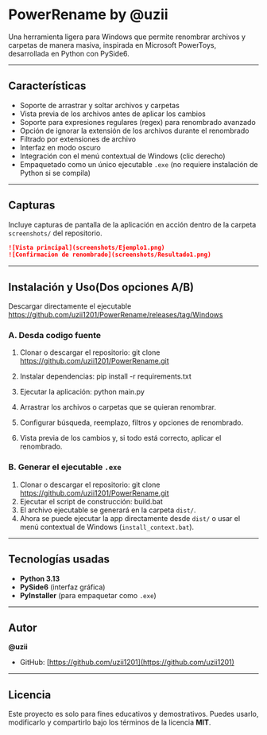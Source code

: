 # PowerRename by @uzii

Una herramienta ligera para Windows que permite renombrar archivos y carpetas de manera masiva, inspirada en Microsoft PowerToys, desarrollada en Python con PySide6.

---

## Características

* Soporte de arrastrar y soltar archivos y carpetas
* Vista previa de los archivos antes de aplicar los cambios
* Soporte para expresiones regulares (regex) para renombrado avanzado
* Opción de ignorar la extensión de los archivos durante el renombrado
* Filtrado por extensiones de archivo
* Interfaz en modo oscuro
* Integración con el menú contextual de Windows (clic derecho)
* Empaquetado como un único ejecutable `.exe` (no requiere instalación de Python si se compila)

---

## Capturas

Incluye capturas de pantalla de la aplicación en acción dentro de la carpeta `screenshots/` del repositorio.

```markdown
![Vista principal](screenshots/Ejemplo1.png)
![Confirmacion de renombrado](screenshots/Resultado1.png)
```

---

## Instalación y Uso(Dos opciones A/B)

Descargar directamente el ejecutable
https://github.com/uzii1201/PowerRename/releases/tag/Windows

### A. Desda codigo fuente

1. Clonar o descargar el repositorio: git clone https://github.com/uzii1201/PowerRename.git
2. Instalar dependencias: pip install -r requirements.txt
3. Ejecutar la aplicación:
python main.py

4. Arrastrar los archivos o carpetas que se quieran renombrar.
5. Configurar búsqueda, reemplazo, filtros y opciones de renombrado.
6. Vista previa de los cambios y, si todo está correcto, aplicar el renombrado.

### B. Generar el ejecutable `.exe`

1. Clonar o descargar el repositorio: git clone https://github.com/uzii1201/PowerRename.git
2. Ejecutar el script de construcción: build.bat
3. El archivo ejecutable se generará en la carpeta `dist/`.
4. Ahora se puede ejecutar la app directamente desde `dist/` o usar el menú contextual de Windows (`install_context.bat`).

---

## Tecnologías usadas

* **Python 3.13**
* **PySide6** (interfaz gráfica)
* **PyInstaller** (para empaquetar como `.exe`)

---

## Autor

**@uzii**

* GitHub: [https://github.com/uzii1201](https://github.com/uzii1201)

---

## Licencia

Este proyecto es solo para fines educativos y demostrativos.
Puedes usarlo, modificarlo y compartirlo bajo los términos de la licencia **MIT**.





